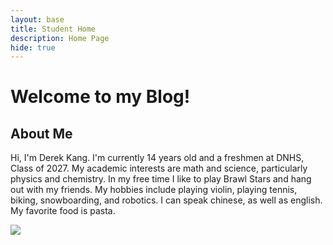 ```yaml
---
layout: base
title: Student Home 
description: Home Page
hide: true
---
```

# Welcome to my Blog!


## About Me
Hi, I'm Derek Kang. I'm currently 14 years old and a freshmen at DNHS, Class of 2027. My academic interests are math and science, particularly physics and chemistry. In my free time I like to play Brawl Stars and hang out with my friends. My hobbies include playing violin, playing tennis, biking, snowboarding, and robotics. I can speak chinese, as well as english. My favorite food is pasta.

<img src="{{site.baseurl}}/images/Untitled presentation.png">

